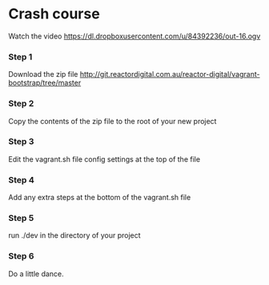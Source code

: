 # Crash course
Watch the video https://dl.dropboxusercontent.com/u/84392236/out-16.ogv

### Step 1
Download the zip file http://git.reactordigital.com.au/reactor-digital/vagrant-bootstrap/tree/master

### Step 2
Copy the contents of the zip file to the root of your new project

### Step 3
Edit the vagrant.sh file config settings at the top of the file

### Step 4
Add any extra steps at the bottom of the vagrant.sh file

### Step 5
run ./dev in the directory of your project

### Step 6
Do a little dance.


